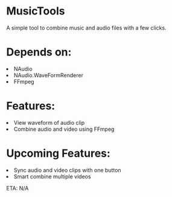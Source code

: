 # MusicTools
A simple tool to combine music and audio files with a few clicks.

# Depends on:

<li>NAudio</li>
<li>NAudio.WaveFormRenderer</li>
<li>FFmpeg</li>

# Features:
<li>View waveform of audio clip</li>
<li>Combine audio and video using FFmpeg</li>

# Upcoming Features:
<li>Sync audio and video clips with one button</li>
<li>Smart combine multiple videos</li>

ETA: N/A
